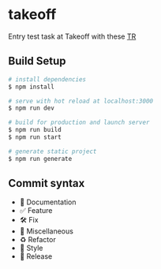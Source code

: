 # takeoff

Entry test task at Takeoff with these [TR](https://docs.google.com/document/d/1PFafdSZ2PcQLRtAyotvIupDmpGZ_6DnN9Q1kk0ogJm4/edit#)

## Build Setup

```bash
# install dependencies
$ npm install

# serve with hot reload at localhost:3000
$ npm run dev

# build for production and launch server
$ npm run build
$ npm run start

# generate static project
$ npm run generate
```

## Commit syntax

* :blue_book: Documentation
* :white_check_mark: Feature
* :hammer_and_wrench: Fix
* :corn: Miscellaneous
* :recycle: Refactor
* :art: Style
* :milky_way: Release
